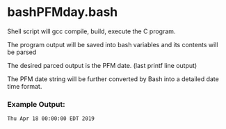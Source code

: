 # bashPFMday.bash

Shell script will gcc compile, build, execute the C program.

The program output will be saved into bash variables and its contents will be parsed

The desired parced output is the PFM date. (last printf line output)

The PFM date string will be further converted by Bash into a detailed date time format.

### Example Output:

```bash
Thu Apr 18 00:00:00 EDT 2019

```
